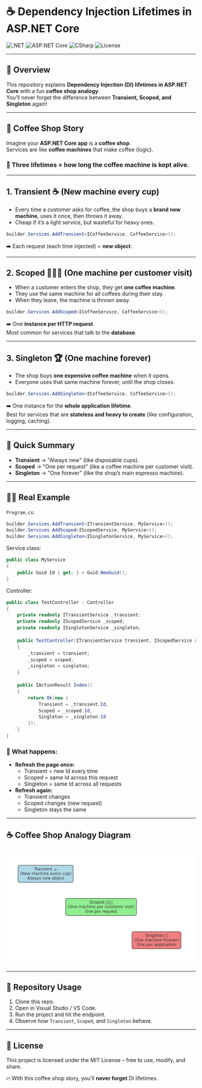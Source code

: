 
# ☕ Dependency Injection Lifetimes in ASP.NET Core

![.NET](https://img.shields.io/badge/.NET-6/7/8-blueviolet)
![ASP.NET Core](https://img.shields.io/badge/ASP.NET%20Core-DI-green)
![CSharp](https://img.shields.io/badge/Language-C%23-blue)
![License](https://img.shields.io/badge/License-MIT-yellow)

---

## 📖 Overview
This repository explains **Dependency Injection (DI) lifetimes in ASP.NET Core** with a fun **coffee shop analogy**.  
You’ll never forget the difference between **Transient, Scoped, and Singleton** again!  

---

## 🏪 Coffee Shop Story

Imagine your **ASP.NET Core app** is a **coffee shop**.  
Services are like **coffee machines** that make coffee (logic).  

### 🔑 Three lifetimes = how long the coffee machine is kept alive.

---

## 1. Transient ☕ (New machine every cup)
- Every time a customer asks for coffee, the shop buys a **brand new machine**, uses it once, then throws it away.  
- Cheap if it’s a light service, but wasteful for heavy ones.  

```csharp
builder.Services.AddTransient<ICoffeeService, CoffeeService>();
```

➡️ Each request (each time injected) = **new object**.

---

## 2. Scoped 🧑‍🤝‍🧑 (One machine per customer visit)
- When a customer enters the shop, they get **one coffee machine**.  
- They use the same machine for all coffees during their stay.  
- When they leave, the machine is thrown away.  

```csharp
builder.Services.AddScoped<ICoffeeService, CoffeeService>();
```

➡️ One **instance per HTTP request**.  
Most common for services that talk to the **database**.

---

## 3. Singleton 🏆 (One machine forever)
- The shop buys **one expensive coffee machine** when it opens.  
- Everyone uses that same machine forever, until the shop closes.  

```csharp
builder.Services.AddSingleton<ICoffeeService, CoffeeService>();
```

➡️ One instance for the **whole application lifetime**.  
Best for services that are **stateless and heavy to create** (like configuration, logging, caching).

---

## 🔎 Quick Summary
- **Transient** → "Always new" (like disposable cups).  
- **Scoped** → "One per request" (like a coffee machine per customer visit).  
- **Singleton** → "One forever" (like the shop’s main espresso machine).  

---

## 🧑‍💻 Real Example

`Program.cs`:

```csharp
builder.Services.AddTransient<ITransientService, MyService>();
builder.Services.AddScoped<IScopedService, MyService>();
builder.Services.AddSingleton<ISingletonService, MyService>();
```

Service class:

```csharp
public class MyService
{
    public Guid Id { get; } = Guid.NewGuid();
}
```

Controller:

```csharp
public class TestController : Controller
{
    private readonly ITransientService _transient;
    private readonly IScopedService _scoped;
    private readonly ISingletonService _singleton;

    public TestController(ITransientService transient, IScopedService scoped, ISingletonService singleton)
    {
        _transient = transient;
        _scoped = scoped;
        _singleton = singleton;
    }

    public IActionResult Index()
    {
        return Ok(new {
            Transient = _transient.Id,
            Scoped = _scoped.Id,
            Singleton = _singleton.Id
        });
    }
}
```

### 🧪 What happens:
- **Refresh the page once:**  
  - Transient = new Id every time  
  - Scoped = same Id across this request  
  - Singleton = same Id across all requests  
- **Refresh again:**  
  - Transient changes  
  - Scoped changes (new request)  
  - Singleton stays the same  

---

## ☕ Coffee Shop Analogy Diagram

![DI Coffee Shop](di_coffee_shop.png)

---

## 📂 Repository Usage
1. Clone this repo.  
2. Open in Visual Studio / VS Code.  
3. Run the project and hit the endpoint.  
4. Observe how `Transient`, `Scoped`, and `Singleton` behave.  

---

## 📜 License
This project is licensed under the MIT License – free to use, modify, and share.

🔥 With this coffee shop story, you’ll **never forget** DI lifetimes.
